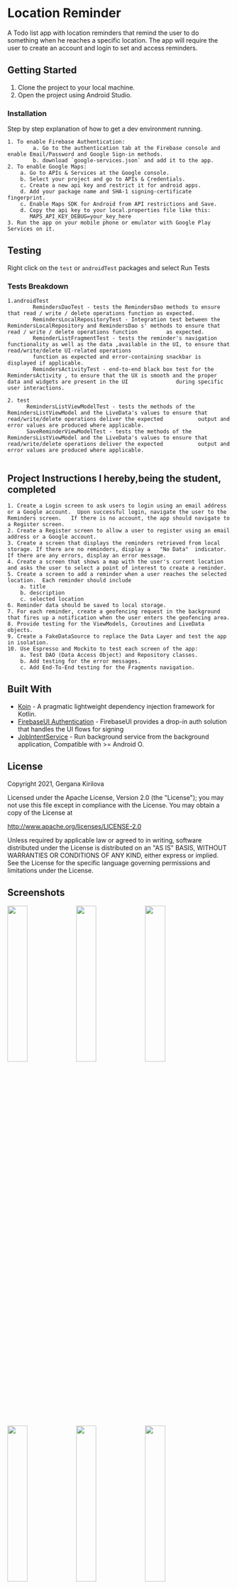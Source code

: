 # Location Reminder

A Todo list app with location reminders that remind the user to do something when he reaches a specific location. The app will require the user to create an account and login to set and access reminders.

## Getting Started

1. Clone the project to your local machine.
2. Open the project using Android Studio.


### Installation

Step by step explanation of how to get a dev environment running.

```
1. To enable Firebase Authentication:
        a. Go to the authentication tab at the Firebase console and enable Email/Password and Google Sign-in methods.
        b. download `google-services.json` and add it to the app.
2. To enable Google Maps:
    a. Go to APIs & Services at the Google console.
    b. Select your project and go to APIs & Credentials.
    c. Create a new api key and restrict it for android apps.
    d. Add your package name and SHA-1 signing-certificate fingerprint.
    c. Enable Maps SDK for Android from API restrictions and Save.
    d. Copy the api key to your local.properties file like this:
       MAPS_API_KEY_DEBUG=your_key_here
3. Run the app on your mobile phone or emulator with Google Play Services on it.
```

## Testing

Right click on the `test` or `androidTest` packages and select Run Tests

### Tests Breakdown


```
1.androidTest
        RemindersDaoTest - tests the RemindersDao methods to ensure that read / write / delete operations function as expected.
        RemindersLocalRepositoryTest - Integration test between the RemindersLocalRepository and RemindersDao s' methods to ensure that read / write / delete operations function         as expected.
        ReminderListFragmentTest - tests the reminder's navigation functionality as well as the data ,available in the UI, to ensure that read/write/delete UI-related operations
        function as expected and error-containing snackbar is displayed if applicable.
        RemindersActivityTest - end-to-end black box test for the RemindersActivity , to ensure that the UX is smooth and the proper data and widgets are present in the UI               during specific user interactions.
        
2. test
      RemindersListViewModelTest - tests the methods of the RemindersListViewModel and the LiveData's values to ensure that read/write/delete operations deliver the expected           output and error values are produced where applicable.
      SaveReminderViewModelTest - tests the methods of the RemindersListViewModel and the LiveData's values to ensure that read/write/delete operations deliver the expected           output and error values are produced where applicable.
      
```

## Project Instructions I hereby,being the student, completed
    1. Create a Login screen to ask users to login using an email address or a Google account.  Upon successful login, navigate the user to the Reminders screen.   If there is no account, the app should navigate to a Register screen.
    2. Create a Register screen to allow a user to register using an email address or a Google account.
    3. Create a screen that displays the reminders retrieved from local storage. If there are no reminders, display a   "No Data"  indicator.  If there are any errors, display an error message.
    4. Create a screen that shows a map with the user's current location and asks the user to select a point of interest to create a reminder.
    5. Create a screen to add a reminder when a user reaches the selected location.  Each reminder should include
        a. title
        b. description
        c. selected location
    6. Reminder data should be saved to local storage.
    7. For each reminder, create a geofencing request in the background that fires up a notification when the user enters the geofencing area.
    8. Provide testing for the ViewModels, Coroutines and LiveData objects.
    9. Create a FakeDataSource to replace the Data Layer and test the app in isolation.
    10. Use Espresso and Mockito to test each screen of the app:
        a. Test DAO (Data Access Object) and Repository classes.
        b. Add testing for the error messages.
        c. Add End-To-End testing for the Fragments navigation.

## Built With

* [Koin](https://github.com/InsertKoinIO/koin) - A pragmatic lightweight dependency injection framework for Kotlin.
* [FirebaseUI Authentication](https://github.com/firebase/FirebaseUI-Android/blob/master/auth/README.md) - FirebaseUI provides a drop-in auth solution that handles the UI flows for signing
* [JobIntentService](https://developer.android.com/reference/androidx/core/app/JobIntentService) - Run background service from the background application, Compatible with >= Android O.

## License

Copyright 2021,  Gergana Kirilova

Licensed under the Apache License, Version 2.0 (the "License");
you may not use this file except in compliance with the License.
You may obtain a copy of the License at

http://www.apache.org/licenses/LICENSE-2.0

Unless required by applicable law or agreed to in writing, software
distributed under the License is distributed on an "AS IS" BASIS,
WITHOUT WARRANTIES OR CONDITIONS OF ANY KIND, either express or implied.
See the License for the specific language governing permissions and
limitations under the License.

## Screenshots

<img src="https://user-images.githubusercontent.com/51824954/147573847-1e116480-ee45-4a84-869a-0df5a7ccf89a.png" width="30%"></img>
<img src="https://user-images.githubusercontent.com/51824954/147573987-56345f2a-7916-4918-8fae-9923a6c066cc.png" width="30%"></img>
<img src="https://user-images.githubusercontent.com/51824954/147574106-3efa449e-1a77-43b6-a73f-7f17a273fb9d.png" width="30%"></img>
<img src="https://user-images.githubusercontent.com/51824954/147574143-0ae41ea3-4fc3-4629-ac7f-70e08eb897d4.png" width="30%"></img>
<img src="https://user-images.githubusercontent.com/51824954/147574252-ec2b9092-3fb5-444a-9f0a-9bf574c5be20.png" width="30%"></img>
<img src="https://user-images.githubusercontent.com/51824954/147574303-30805922-3e2f-420b-9131-2aacd4236641.png" width="30%"></img>
<img src="https://user-images.githubusercontent.com/51824954/148388028-1bc0bd53-ad42-4513-8276-33087646fb29.png" width="30%"></img>
<img src="https://user-images.githubusercontent.com/51824954/148388125-19ccdbaa-35a5-415a-979d-429ff87e911e.png" width="30%"></img>
<img src="https://user-images.githubusercontent.com/51824954/148388233-afa3e8d2-24f3-41ab-9176-5bc4612f7125.png" width="30%"></img>
<img src="https://user-images.githubusercontent.com/51824954/147574523-b0832449-37aa-4e45-ba9c-6ad019a1a6c5.png" width="30%"></img>
<img src="https://user-images.githubusercontent.com/51824954/147574586-0edacf76-b8cb-46f0-a1af-30fa5d5e0129.png" width="30%"></img>
<img src="https://user-images.githubusercontent.com/51824954/147574625-126bc90d-5172-4214-8457-0ddd7e67418c.png" width="30%"></img>
<img src="https://user-images.githubusercontent.com/51824954/147574661-c356e8c3-1aeb-4b71-bd67-2dcfdbf12b1b.png" width="30%"></img>
